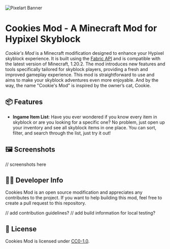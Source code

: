 ![Pixelart Banner](https://github.com/Morazzer/cookies-mod/assets/58326890/49929a21-e44f-48f2-bcd1-2b9a4994f1aa)

# Cookies Mod - A Minecraft Mod for Hypixel Skyblock

_Cookie's Mod_ is a Minecraft modification designed to enhance your Hypixel skyblock experience. It is built using the [Fabric API](https://fabricmc.net/) and is compatible with the latest version of Minecraft, 1.20.2. The mod introduces new features and tools specifically tailored for skyblock players, providing a fresh and improved gameplay experience. This mod is straightforward to use and aims to make your skyblock adventures even more enjoyable. And by the way, the name "Cookie's Mod" is inspired by the owner’s cat, Cookie. 

## 📦 Features
- **Ingame Item List**: Have you ever wondered if you know every item in skyblock or are you looking for a specific one? No problem, just open up your inventory and see all skyblock items in one place. You can sort, filter, and search through the list, just try it out!

## 🖼️ Screenshots
// screenshots here

## 🧑‍💻 Developer Info
Cookies Mod is an open source modification and appreciates any contributes to the project. If you want to help building this mod, feel free to create a pull request to this repository.

// add contribution guidelines?
// add build information for local testing?

## 📄 License
Cookies Mod is licensed under [CC0-1.0](./LICENSE).
